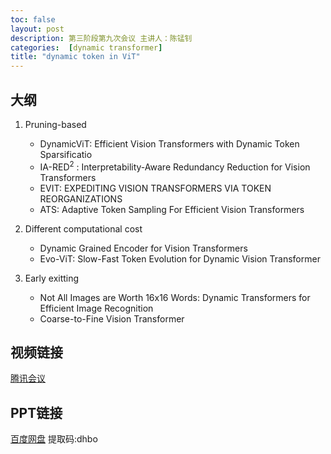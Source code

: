 ```yaml
---
toc: false
layout: post
description: 第三阶段第九次会议 主讲人：陈锰钊 
categories:  [dynamic transformer] 
title: "dynamic token in ViT"
---
```


## 大纲

1. Pruning-based
   - DynamicViT: Efficient Vision Transformers with Dynamic Token Sparsificatio
   - IA-RED$^2$ : Interpretability-Aware Redundancy Reduction for Vision Transformers
   - EVIT: EXPEDITING VISION TRANSFORMERS VIA TOKEN REORGANIZATIONS
   - ATS: Adaptive Token Sampling For Efficient Vision Transformers

2. Different computational cost
   - Dynamic Grained Encoder for Vision Transformers
   - Evo-ViT: Slow-Fast Token Evolution for Dynamic Vision Transformer

3. Early exitting
   - Not All Images are Worth 16x16 Words: Dynamic Transformers for Efficient Image Recognition
   - Coarse-to-Fine Vision Transformer



## 视频链接

[腾讯会议](https://meeting.tencent.com/v2/cloud-record/share?id=bb899281-27d6-45f1-8eb7-57cd1c9068c8&from=3&is-single=true)

## PPT链接

[百度网盘](https://pan.baidu.com/s/1_4HuXA2CBa3JKArAfghzGw)    提取码:dhbo
